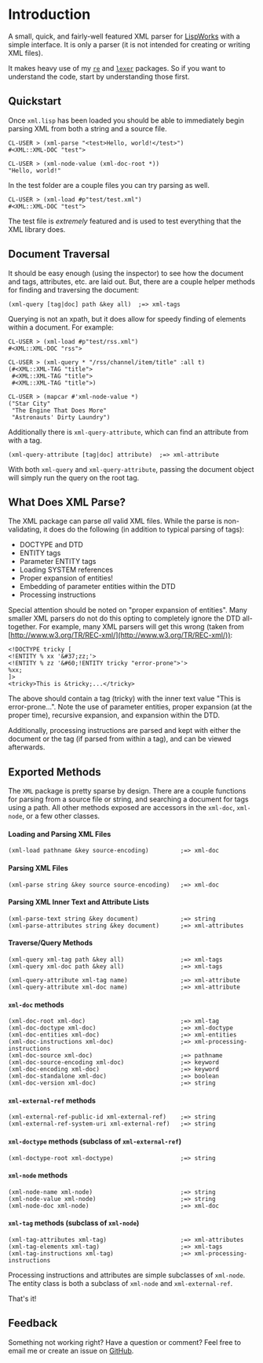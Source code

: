 # Introduction

A small, quick, and fairly-well featured XML parser for [LispWorks](http://www.lispworks.com) with a simple interface. It is only a parser (it is not intended for creating or writing XML files).

It makes heavy use of my [`re`](http://github.com/massung/re) and [`lexer`](http://github.com/massung/lexer) packages. So if you want to understand the code, start by understanding those first.

## Quickstart

Once `xml.lisp` has been loaded you should be able to immediately begin parsing XML from both a string and a source file.

	CL-USER > (xml-parse "<test>Hello, world!</test>")
	#<XML::XML-DOC "test">

	CL-USER > (xml-node-value (xml-doc-root *))
	"Hello, world!"
	
In the test folder are a couple files you can try parsing as well.

	CL-USER > (xml-load #p"test/test.xml")
	#<XML::XML-DOC "test">
	
The test file is *extremely* featured and is used to test everything that the XML library does.

## Document Traversal

It should be easy enough (using the inspector) to see how the document and tags, attributes, etc. are laid out. But, there are a couple helper methods for finding and traversing the document:

	(xml-query [tag|doc] path &key all)  ;=> xml-tags

Querying is not an xpath, but it does allow for speedy finding of elements within a document. For example:

	CL-USER > (xml-load #p"test/rss.xml")
	#<XML::XML-DOC "rss">
	
	CL-USER > (xml-query * "/rss/channel/item/title" :all t)
	(#<XML::XML-TAG "title">
	 #<XML::XML-TAG "title">
	 #<XML::XML-TAG "title">)
	 
	CL-USER > (mapcar #'xml-node-value *)
	("Star City"
	 "The Engine That Does More"
	 "Astronauts' Dirty Laundry")
	 
Additionally there is `xml-query-attribute`, which can find an attribute from with a tag.

	(xml-query-attribute [tag|doc] attribute)  ;=> xml-attribute

With both `xml-query` and `xml-query-attribute`, passing the document object will simply run the query on the root tag.

## What Does XML Parse?

The XML package can parse *all* valid XML files. While the parse is non-validating, it does do the following (in addition to typical parsing of tags):

* DOCTYPE and DTD
* ENTITY tags
* Parameter ENTITY tags
* Loading SYSTEM references
* Proper expansion of entities!
* Embedding of parameter entities within the DTD
* Processing instructions

Special attention should be noted on "proper expansion of entities". Many smaller XML parsers do not do this opting to completely ignore the DTD all-together. For example, many XML parsers will get this wrong (taken from [http://www.w3.org/TR/REC-xml/](http://www.w3.org/TR/REC-xml/)):

	<!DOCTYPE tricky [
	<!ENTITY % xx '&#37;zz;'>
	<!ENTITY % zz '&#60;!ENTITY tricky "error-prone">'>
	%xx;
	]>
	<tricky>This is &tricky;...</tricky>

The above should contain a tag (tricky) with the inner text value "This is error-prone...". Note the use of parameter entities, proper expansion (at the proper time), recursive expansion, and expansion within the DTD.

Additionally, processing instructions are parsed and kept with either the document or the tag (if parsed from within a tag), and can be viewed afterwards.

## Exported Methods

The `XML` package is pretty sparse by design. There are a couple functions for parsing from a source file or string, and searching a document for tags using a path. All other methods exposed are accessors in the `xml-doc`, `xml-node`, or a few other classes.

#### Loading and Parsing XML Files

	(xml-load pathname &key source-encoding)         ;=> xml-doc

#### Parsing XML Files

	(xml-parse string &key source source-encoding)   ;=> xml-doc
	
#### Parsing XML Inner Text and Attribute Lists
	
	(xml-parse-text string &key document)            ;=> string
	(xml-parse-attributes string &key document)      ;=> xml-attributes

#### Traverse/Query Methods

	(xml-query xml-tag path &key all)                ;=> xml-tags
	(xml-query xml-doc path &key all)                ;=> xml-tags

	(xml-query-attribute xml-tag name)               ;=> xml-attribute
	(xml-query-attribute xml-doc name)               ;=> xml-attribute

#### `xml-doc` methods

	(xml-doc-root xml-doc)                           ;=> xml-tag
	(xml-doc-doctype xml-doc)                        ;=> xml-doctype
	(xml-doc-entities xml-doc)                       ;=> xml-entities
	(xml-doc-instructions xml-doc)                   ;=> xml-processing-instructions
	(xml-doc-source xml-doc)                         ;=> pathname
	(xml-doc-source-encoding xml-doc)                ;=> keyword
	(xml-doc-encoding xml-doc)                       ;=> keyword
	(xml-doc-standalone xml-doc)                     ;=> boolean
	(xml-doc-version xml-doc)                        ;=> string
	
#### `xml-external-ref` methods

	(xml-external-ref-public-id xml-external-ref)    ;=> string
	(xml-external-ref-system-uri xml-external-ref)   ;=> string
	
#### `xml-doctype` methods (subclass of `xml-external-ref`)

	(xml-doctype-root xml-doctype)                   ;=> string

#### `xml-node` methods

	(xml-node-name xml-node)                         ;=> string
	(xml-node-value xml-node)                        ;=> string
	(xml-node-doc xml-node)                          ;=> xml-doc

#### `xml-tag` methods (subclass of `xml-node`)

	(xml-tag-attributes xml-tag)                     ;=> xml-attributes
	(xml-tag-elements xml-tag)                       ;=> xml-tags
	(xml-tag-instructions xml-tag)                   ;=> xml-processing-instructions
	
Processing instructions and attributes are simple subclasses of `xml-node`. The entity class is both a subclass of `xml-node` and `xml-external-ref`.

That's it!

## Feedback

Something not working right? Have a question or comment? Feel free to email me or create an issue on [GitHub](http://github.com/massung/xml).
